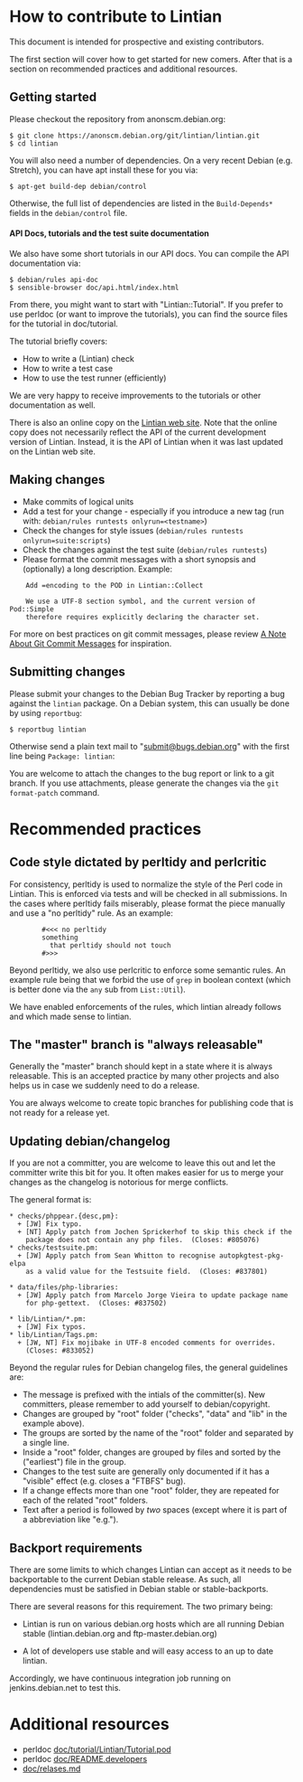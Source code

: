 How to contribute to Lintian
============================

This document is intended for prospective and existing contributors.

The first section will cover how to get started for new comers.  After
that is a section on recommended practices and additional resources.

Getting started
---------------

Please checkout the repository from anonscm.debian.org:

    $ git clone https://anonscm.debian.org/git/lintian/lintian.git
    $ cd lintian

You will also need a number of dependencies.  On a very recent Debian
(e.g. Stretch), you can have apt install these for you via:

    $ apt-get build-dep debian/control

Otherwise, the full list of dependencies are listed in the `Build-Depends*`
fields in the `debian/control` file.

#### API Docs, tutorials and the test suite documentation

We also have some short tutorials in our API docs.  You can compile
the API documentation via:

    $ debian/rules api-doc
    $ sensible-browser doc/api.html/index.html

From there, you might want to start with "Lintian::Tutorial".  If you
prefer to use perldoc (or want to improve the tutorials), you can find
the source files for the tutorial in doc/tutorial.

The tutorial briefly covers:

 * How to write a (Lintian) check
 * How to write a test case
 * How to use the test runner (efficiently)

We are very happy to receive improvements to the tutorials or other
documentation as well.

There is also an online copy on the [Lintian web site][online-api-docs].
Note that the online copy does not necessarily reflect the API of the
current development version of Lintian.  Instead, it is the API of
Lintian when it was last updated on the Lintian web site.

[online-api-docs]: https://lintian.debian.org/library-api/index.html

Making changes
--------------

 * Make commits of logical units
 * Add a test for your change - especially if you introduce a new tag
   (run with: `debian/rules runtests onlyrun=<testname>`)
 * Check the changes for style issues
   (`debian/rules runtests onlyrun=suite:scripts`)
 * Check the changes against the test suite
   (`debian/rules runtests`)
 * Please format the commit messages with a short synopsis and (optionally) a long description.  Example:

````
    Add =encoding to the POD in Lintian::Collect
    
    We use a UTF-8 section symbol, and the current version of Pod::Simple
    therefore requires explicitly declaring the character set.
````

For more on best practices on git commit messages, please review
[A Note About Git Commit Messages][tbaggery-git-commit] for inspiration.


[tbaggery-git-commit]: http://tbaggery.com/2008/04/19/a-note-about-git-commit-messages.html

Submitting changes
------------------

Please submit your changes to the Debian Bug Tracker by reporting a bug
against the `lintian` package.  On a Debian system, this can usually
be done by using `reportbug`:

    $ reportbug lintian

Otherwise send a plain text mail to "<submit@bugs.debian.org>" with
the first line being `Package: lintian`: 

You are welcome to attach the changes to the bug report or link to a
git branch.  If you use attachments, please generate the changes via
the `git format-patch` command.

Recommended practices
=====================


Code style dictated by perltidy and perlcritic
----------------------------------------------

For consistency, perltidy is used to normalize the style of the Perl
code in Lintian.  This is enforced via tests and will be checked
in all submissions.  In the cases where perltidy fails miserably,
please format the piece manually and use a "no perltidy" rule.  As
an example:

````
        #<<< no perltidy
        something
          that perltidy should not touch
        #>>>

````

Beyond perltidy, we also use perlcritic to enforce some semantic
rules.  An example rule being that we forbid the use of `grep` in
boolean context (which is better done via the `any` sub from
`List::Util`).

We have enabled enforcements of the rules, which lintian already
follows and which made sense to lintian.

The "master" branch is "always releasable"
------------------------------------------

Generally the "master" branch should kept in a state where it is always
releasable.  This is an accepted practice by many other projects and
also helps us in case we suddenly need to do a release.

You are always welcome to create topic branches for publishing code that
is not ready for a release yet.

Updating debian/changelog
-------------------------

If you are not a committer, you are welcome to leave this out and let
the committer write this bit for you.  It often makes easier for us to
merge your changes as the changelog is notorious for merge conflicts.

The general format is:

    * checks/phppear.{desc,pm}:
      + [JW] Fix typo.
      + [NT] Apply patch from Jochen Sprickerhof to skip this check if the
        package does not contain any php files.  (Closes: #805076)
    * checks/testsuite.pm:
      + [JW] Apply patch from Sean Whitton to recognise autopkgtest-pkg-elpa
        as a valid value for the Testsuite field.  (Closes: #837801)

    * data/files/php-libraries:
      + [JW] Apply patch from Marcelo Jorge Vieira to update package name
        for php-gettext.  (Closes: #837502)

    * lib/Lintian/*.pm:
      + [JW] Fix typos.
    * lib/Lintian/Tags.pm:
      + [JW, NT] Fix mojibake in UTF-8 encoded comments for overrides.
        (Closes: #833052)

Beyond the regular rules for Debian changelog files, the general
guidelines are:

 * The message is prefixed with the intials of the committer(s). New
   committers, please remember to add yourself to debian/copyright.
 * Changes are grouped by "root" folder ("checks", "data" and "lib" in 
   the example above).
 * The groups are sorted by the name of the "root" folder and separated
   by a single line.
 * Inside a "root" folder, changes are grouped by files and sorted by
   the ("earliest") file in the group.
 * Changes to the test suite are generally only documented if it has a
   "visible" effect (e.g. closes a "FTBFS" bug).
 * If a change effects more than one "root" folder, they are repeated
   for each of the related "root" folders.
 * Text after a period is followed by *two* spaces (except where it is
   part of a abbreviation like "e.g.").

Backport requirements
---------------------

There are some limits to which changes Lintian can accept as it needs
to be backportable to the current Debian stable release.  As such,
all dependencies must be satisfied in Debian stable or stable-backports.

There are several reasons for this requirement.  The two primary being:

 * Lintian is run on various debian.org hosts which are all running
   Debian stable (lintian.debian.org and ftp-master.debian.org)

 * A lot of developers use stable and will easy access to an up to date
   lintian.

Accordingly, we have continuous integration job running on
jenkins.debian.net to test this.

Additional resources
====================

 * perldoc [doc/tutorial/Lintian/Tutorial.pod]()
 * perldoc [doc/README.developers]()
 * [doc/relases.md]()
